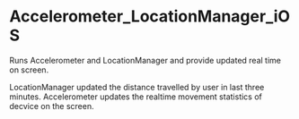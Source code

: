 # Accelerometer_LocationManager_iOS
Runs Accelerometer and LocationManager and provide updated real time on screen.

LocationManager updated the distance travelled by user in last three minutes.
Accelerometer updates the realtime movement statistics of decvice on the screen.
